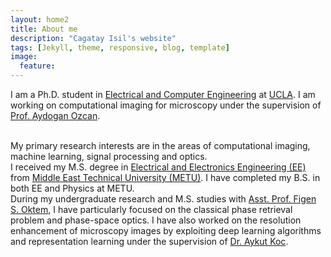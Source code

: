 ```yaml
---
layout: home2
title: About me
description: "Cagatay Isil's website"
tags: [Jekyll, theme, responsive, blog, template]
image:
  feature: 
---
```


I am a Ph.D. student in <a href="https://www.ee.ucla.edu/" target="_blank">Electrical and Computer Engineering</a> at <a href="http://www.ucla.edu/" target="_blank">UCLA</a>. I am working on computational imaging for microscopy under the supervision of <a href="https://innovate.ee.ucla.edu/prof-ozcan-brief-biosketch.html" target="_blank">Prof. Aydogan Ozcan</a>.

<br />
My primary research interests are in the areas of computational imaging, machine learning, signal processing and optics.

<br />
I received my M.S. degree in <a href="https://eee.metu.edu.tr/" target="_blank">Electrical and Electronics Engineering (EE)</a> from <a href="http://www.metu.edu.tr/" target="_blank">Middle East Technical University (METU)</a>. I have completed my B.S. in both EE and Physics at METU.

<br />
During my undergraduate research and M.S. studies with <a href="https://blog.metu.edu.tr/figeno/" target="_blank">Asst. Prof. Figen S. Oktem</a>, I have particularly focused on the classical phase retrieval problem and phase-space optics. I have also worked on the resolution enhancement of microscopy images by exploiting deep learning algorithms and representation learning under the supervision of <a href="https://www.linkedin.com/in/aykut-ko%C3%A7-9a37abb5/" target="_blank">Dr. Aykut Koc</a>.


